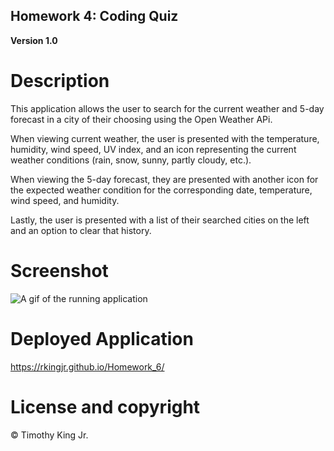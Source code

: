 ## Homework 4: Coding Quiz

**Version 1.0**

# Description

This application allows the user to search for the current weather and 5-day forecast in a city of their choosing using the Open Weather APi.

When viewing current weather, the user is presented with the temperature, humidity, wind speed, UV index, and an icon representing the current weather conditions (rain, snow, sunny, partly cloudy, etc.).

When viewing the 5-day forecast, they are presented with another icon for the expected weather condition for the corresponding date, temperature, wind speed, and humidity.

Lastly, the user is presented with a list of their searched cities on the left and an option to clear that history.

# Screenshot

![A gif of the running application](./Assets/Weather_Dashboard.gif)

# Deployed Application

https://rkingjr.github.io/Homework_6/

# License and copyright

© Timothy King Jr.
